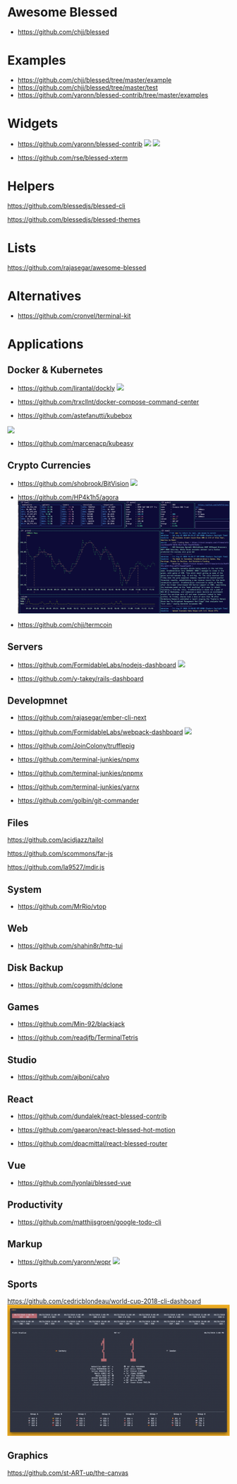 # Awesome Blessed

* https://github.com/chjj/blessed

# Examples

* https://github.com/chjj/blessed/tree/master/example
* https://github.com/chjj/blessed/tree/master/test
* https://github.com/yaronn/blessed-contrib/tree/master/examples

# Widgets

* https://github.com/yaronn/blessed-contrib
![](https://github.com/yaronn/blessed-contrib/raw/master/docs/images/truload.png)
![](https://github.com/yaronn/blessed-contrib/raw/master/docs/images/term3.gif)

* https://github.com/rse/blessed-xterm

# Helpers

https://github.com/blessedjs/blessed-cli

https://github.com/blessedjs/blessed-themes

# Lists

https://github.com/rajasegar/awesome-blessed

# Alternatives

* https://github.com/cronvel/terminal-kit

# Applications

## Docker & Kubernetes

* https://github.com/lirantal/dockly
![](https://cloud.githubusercontent.com/assets/316371/25682867/c5212216-3027-11e7-8f36-72d38516d2af.gif)

* https://github.com/trxcllnt/docker-compose-command-center

* https://github.com/astefanutti/kubebox
<img align="center" src="https://astefanutti.github.io/kubebox/kubebox.png">

* https://github.com/marcenacp/kubeasy

## Crypto Currencies

* https://github.com/shobrook/BitVision
![](https://github.com/shobrook/BitVision/raw/master/resources/demo.png)

* https://github.com/HP4k1h5/agora
![](https://github.com/HP4k1h5/agora/raw/main/img/agora.png)

* https://github.com/chjj/termcoin

## Servers

* https://github.com/FormidableLabs/nodejs-dashboard
![](https://camo.githubusercontent.com/2d744683465c2b2ef7758bc0489711b52b8bdf0e63095be6cd807a639dff1e68/687474703a2f2f672e7265636f726469742e636f2f576c55764b6858716e702e676966)

* https://github.com/y-takey/rails-dashboard

## Developmnet

* https://github.com/rajasegar/ember-cli-next

* https://github.com/FormidableLabs/webpack-dashboard
![](https://camo.githubusercontent.com/168acfe4997e36655568a8ae6a6c08eb65f25073a58cf560aeeae1eb91d3fcc8/687474703a2f2f692e696d6775722e636f6d2f714c3664584a642e706e67)

* https://github.com/JoinColony/trufflepig

* https://github.com/terminal-junkies/npmx
* https://github.com/terminal-junkies/pnpmx
* https://github.com/terminal-junkies/yarnx

* https://github.com/golbin/git-commander

## Files

https://github.com/acidjazz/tailol

https://github.com/scommons/far-js

https://github.com/la9527/mdir.js

## System

* https://github.com/MrRio/vtop

## Web

* https://github.com/shahin8r/http-tui

## Disk Backup

* https://github.com/cogsmith/dclone

## Games

* https://github.com/Min-92/blackjack

* https://github.com/readjfb/TerminalTetris

## Studio

* https://github.com/ajboni/calvo

## React

* https://github.com/dundalek/react-blessed-contrib

* https://github.com/gaearon/react-blessed-hot-motion

* https://github.com/dpacmittal/react-blessed-router

## Vue

* https://github.com/lyonlai/blessed-vue

## Productivity

* https://github.com/matthijsgroen/google-todo-cli

## Markup

* https://github.com/yaronn/wopr
![](https://github.com/yaronn/wopr/raw/master/examples/images/charts.png)

## Sports

https://github.com/cedricblondeau/world-cup-2018-cli-dashboard
![](https://raw.githubusercontent.com/cedricblondeau/world-cup-2018-cli-dashboard/master/screenshot.gif)

## Graphics

https://github.com/st-ART-up/the-canvas
